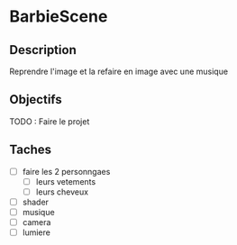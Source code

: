 # BarbieScene 

## Description

Reprendre l'image et la refaire en image avec une musique

## Objectifs

 TODO : Faire le projet

## Taches

- [ ] faire les 2 personngaes
    - [ ]  leurs vetements
    - [ ] leurs cheveux
- [ ] shader
- [ ] musique
- [ ] camera
- [ ] lumiere